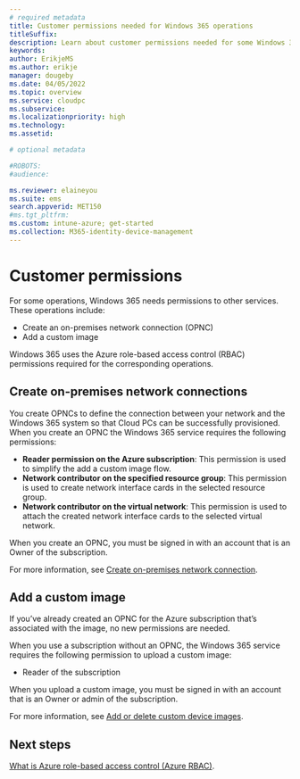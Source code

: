 ```yaml
---
# required metadata
title: Customer permissions needed for Windows 365 operations
titleSuffix:
description: Learn about customer permissions needed for some Windows 365 operations
keywords:
author: ErikjeMS  
ms.author: erikje
manager: dougeby
ms.date: 04/05/2022
ms.topic: overview
ms.service: cloudpc
ms.subservice:
ms.localizationpriority: high
ms.technology:
ms.assetid: 

# optional metadata

#ROBOTS:
#audience:

ms.reviewer: elaineyou
ms.suite: ems
search.appverid: MET150
#ms.tgt_pltfrm:
ms.custom: intune-azure; get-started
ms.collection: M365-identity-device-management
---
```


# Customer permissions

For some operations, Windows 365 needs permissions to other services. These operations include:

- Create an on-premises network connection (OPNC)
- Add a custom image

Windows 365 uses the Azure role-based access control (RBAC) permissions required for the corresponding operations.

## Create on-premises network connections

You create OPNCs to define the connection between your network and the Windows 365 system so that Cloud PCs can be successfully provisioned. When you create an OPNC the Windows 365 service requires the following permissions:

- **Reader permission on the Azure subscription**: This permission is used to simplify the add a custom image flow.
- **Network contributor on the specified resource group**: This permission is used to create network interface cards in the selected resource group.
- **Network contributor on the virtual network**: This permission is used to attach the created network interface cards to the selected virtual network. 

When you create an OPNC, you must be signed in with an account that is an Owner of the subscription.

For more information, see [Create on-premises network connection](create-on-premises-network-connection.md).

## Add a custom image

If you’ve already created an OPNC for the Azure subscription that’s associated with the image, no new permissions are needed.

When you use a subscription without an OPNC, the Windows 365 service requires the following permission to upload a custom image:

- Reader of the subscription

When you upload a custom image, you must be signed in with an account that is an Owner or admin of the subscription.

For more information, see [Add or delete custom device images](add-device-images.md).

<!-- ########################## -->
## Next steps

[What is Azure role-based access control (Azure RBAC)](/azure/role-based-access-control/overview).
